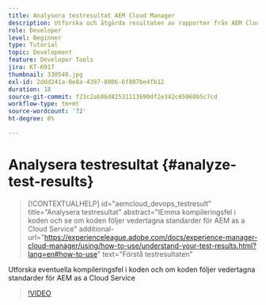 ```yaml
---
title: Analysera testresultat AEM Cloud Manager
description: Utforska och åtgärda resultaten av rapporter från AEM Cloud Manager
role: Developer
level: Beginner
type: Tutorial
topic: Development
feature: Developer Tools
jira: KT-6917
thumbnail: 330540.jpg
exl-id: 2ddd241a-0e8a-4397-8006-6f807be4fb12
duration: 18
source-git-commit: f23c2ab86d42531113690df2e342c65060b5c7cd
workflow-type: tm+mt
source-wordcount: '72'
ht-degree: 0%

---
```


# Analysera testresultat {#analyze-test-results}

>[!CONTEXTUALHELP]
>id="aemcloud_devops_testresult"
>title="Analysera testresultat"
>abstract="IEmma kompileringsfel i koden och se om koden följer vedertagna standarder för AEM as a Cloud Service"
>additional-url="https://experienceleague.adobe.com/docs/experience-manager-cloud-manager/using/how-to-use/understand-your-test-results.html?lang=en#how-to-use" text="Förstå testresultaten"

Utforska eventuella kompileringsfel i koden och om koden följer vedertagna standarder för AEM as a Cloud Service

>[!VIDEO](https://video.tv.adobe.com/v/330540?quality=12&learn=on)
